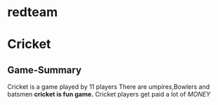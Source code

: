 # redteam

Cricket
=======
## Game-Summary

Cricket is a game played by 11 players
There are umpires,Bowlers and batsmen 
**cricket is fun game.**
Cricket players get paid a lot of *MONEY*